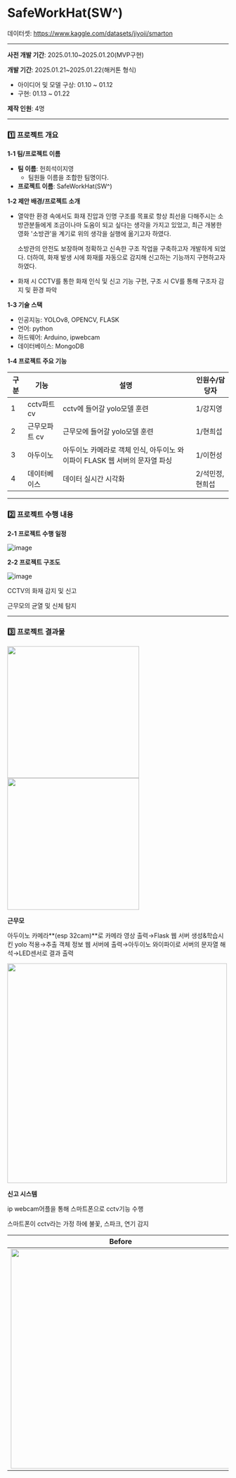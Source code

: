 # SafeWorkHat(SW^)
데이터셋: https://www.kaggle.com/datasets/jiyoii/smarton 

---

**사전 개발 기간**: 2025.01.10~2025.01.20(MVP구현)

**개발 기간**: 2025.01.21~2025.01.22(해커톤 형식)

- 아이디어 및 모델 구상: 01.10 ~ 01.12
- 구현: 01.13 ~ 01.22

**제작 인원**: 4명

---

### **1️⃣ 프로젝트 개요**

**1-1 팀/프로젝트 이름**

- **팀 이름**: 헌희석이지영
    - 팀원들 이름을 조합한 팀명이다.
- **프로젝트 이름**: SafeWorkHat(SW^)

**1-2 제안 배경/프로젝트 소개**

- 열악한 환경 속에서도 화재 진압과 인명 구조를 목표로 항상 최선을 다해주시는 소방관분들에게 조금이나마 도움이 되고 싶다는 생각을 가지고 있었고,
최근 개봉한 영화 '소방관'을 계기로 위의 생각을 실행에 옮기고자 하였다.
    
    소방관의 안전도 보장하며 정확하고 신속한 구조 작업을 구축하고자 개발하게 되었다.
    더하여, 화재 발생 시에 화재를 자동으로 감지해 신고하는 기능까지 구현하고자 하였다.
    
- 화재 시 CCTV를 통한 화재 인식 및 신고 기능 구현, 구조 시 CV를 통해
구조자 감지 및 환경 파악

**1-3 기술 스택**

- 인공지능: YOLOv8, OPENCV, FLASK
- 언어: python
- 하드웨어: Arduino, ipwebcam
- 데이터베이스: MongoDB

**1-4 프로젝트 주요 기능**

| 구분 | 기능 | 설명 | 인원수/담당자 |
| --- | --- | --- | --- |
| 1 | cctv파트 cv | cctv에 들어갈 yolo모델 훈련 | 1/강지영 |
| 2 | 근무모파트 cv | 근무모에 들어갈 yolo모델 훈련 | 1/현희섭 |
| 3 | 아두이노 | 아두이노 카메라로 객체 인식, 아두이노 와이파이 FLASK 웹 서버의 문자열 파싱 | 1/이헌성 |
| 4 | 데이터베이스 | 데이터 실시간 시각화 | 2/석민정, 현희섭 |

---

### **2️⃣ 프로젝트 수행 내용**

**2-1 프로젝트 수행 일정**

![image](https://github.com/user-attachments/assets/307cd674-a860-4dca-a076-6b34014b0f58)


**2-2 프로젝트 구조도**

![image](https://github.com/user-attachments/assets/4b0487f7-826b-4ee3-b4e2-06e3a6a3f6a4)


CCTV의 화재 감지 및 신고

근무모의 균열 및 신체 탐지

---

### 3️⃣ 프로젝트 결과물

<img src="https://github.com/user-attachments/assets/c3d8689d-174d-47bd-a2a3-bf616e8d14f6" width="300">
<img src="https://github.com/user-attachments/assets/4d0cebc7-c7e1-451b-92bf-41a9e887b989" width="300">

**근무모**

아두이노 카메라**(esp 32cam)**로 카메라 영상 출력→Flask 웹 서버 생성&학습시킨 yolo 적용→추출 객체 정보 웹 서버에 출력→아두이노 와이파이로 서버의 문자열 해석→LED센서로 결과 출력

<img src="https://github.com/user-attachments/assets/b94f8669-f013-4d74-b499-a9f56a8e6344" width="500">   



**신고 시스템**

ip webcam어플을 통해 스마트폰으로 cctv기능 수행

스마트폰이 cctv라는 가정 하에 불꽃, 스파크, 연기 감지

|Before|After|
|------|----|
|<img src="https://github.com/user-attachments/assets/a8ca7d54-111a-4ce1-99cc-d7981596e1d3" width="500">|<img src="https://github.com/user-attachments/assets/87167ead-4c85-499d-8492-165ba8490128" width="500">

